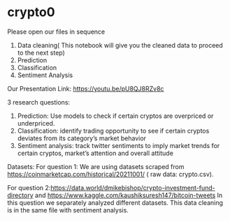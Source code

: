 # crypto0
Please open our files in sequence
1. Data cleaning( This notebook will give you the cleaned data to proceed to the next step)
2. Prediction
3. Classification
4. Sentiment Analysis




Our Presentation Link: https://youtu.be/pU8QJ8RZv8c

3 research questions:
1. Prediction: Use models to check if certain cryptos are overpriced or underpriced.
2. Classification: identify trading opportunity to see if certain cryptos deviates from its
category’s market behavior
3. Sentiment analysis: track twitter sentiments to imply market trends for certain cryptos,
market’s attention and overall attitude


Datasets:
For question 1: We are using datasets scraped from https://coinmarketcap.com/historical/20211001/ ( raw data: crypto.csv).

For question 2:https://data.world/dmikebishop/crypto-investment-fund-directory and https://www.kaggle.com/kaushiksuresh147/bitcoin-tweets In this question we separately analyzed different datasets. This data cleaning is in the same file with sentiment analysis.
